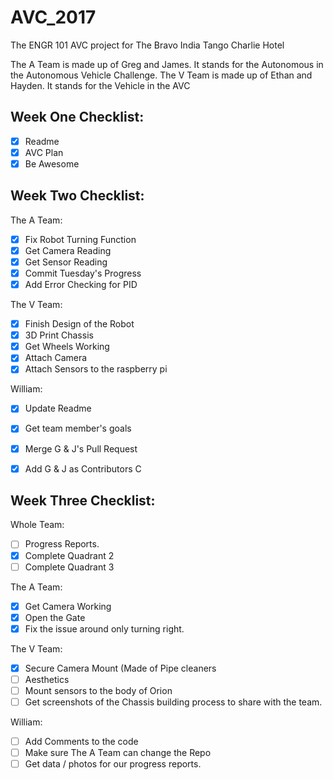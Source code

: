 # AVC_2017
The ENGR 101 AVC project for The Bravo India Tango Charlie Hotel

The A Team is made up of Greg and James. It stands for the Autonomous in the Autonomous Vehicle Challenge.
The V Team is made up of Ethan and Hayden. It stands for the Vehicle in the AVC

## Week One Checklist:

- [x] Readme
- [x] AVC Plan
- [x] Be Awesome

## Week Two Checklist:

The A Team:
- [x] Fix Robot Turning Function
- [x] Get Camera Reading
- [x] Get Sensor Reading
- [x] Commit Tuesday's Progress
- [x] Add Error Checking for PID

The V Team:
- [x] Finish Design of the Robot 
- [x] 3D Print Chassis
- [x] Get Wheels Working
- [x] Attach Camera
- [x] Attach Sensors to the raspberry pi

William:
- [x] Update Readme
- [x] Get team member's goals
- [x] Merge G & J's Pull Request
- [x] Add G & J as Contributors C


## Week Three Checklist:

Whole Team:
- [ ] Progress Reports.
- [x] Complete Quadrant 2
- [ ] Complete Quadrant 3

The A Team:
- [x] Get Camera Working
- [x] Open the Gate
- [x] Fix the issue around only turning right.

The V Team:
- [x] Secure Camera Mount (Made of Pipe cleaners
- [ ] Aesthetics
- [ ] Mount sensors to the body of Orion
- [ ] Get screenshots of the Chassis building process to share with the team.

William:
- [ ] Add Comments to the code
- [ ] Make sure The A Team can change the Repo
- [ ] Get data / photos for our progress reports.
